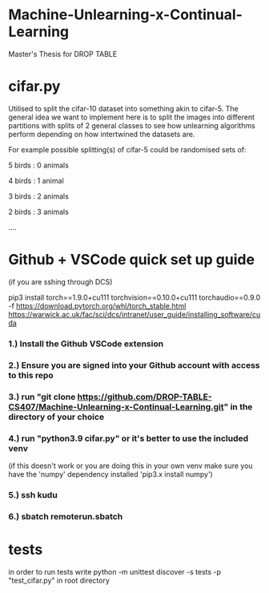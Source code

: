 # Machine-Unlearning-x-Continual-Learning
Master's Thesis for DROP TABLE

# cifar.py

Utilised to split the cifar-10 dataset into something akin to cifar-5.
The general idea we want to implement here is to split the images into different partitions with splits of 2 general classes to see how unlearning algorithms perform depending
on how intertwined the datasets are.

For example possible splitting(s) of cifar-5 could be randomised sets of:

5 birds : 0 animals

4 birds : 1 animal

3 birds : 2 animals

2 birds : 3 animals

....

# Github + VSCode quick set up guide

(if you are sshing through DCS)

pip3 install torch==1.9.0+cu111 torchvision==0.10.0+cu111 torchaudio==0.9.0 -f https://download.pytorch.org/whl/torch_stable.html
https://warwick.ac.uk/fac/sci/dcs/intranet/user_guide/installing_software/cuda

### 1.) Install the Github VSCode extension 

### 2.) Ensure you are signed into your Github account with access to this repo

### 3.) run "git clone https://github.com/DROP-TABLE-CS407/Machine-Unlearning-x-Continual-Learning.git" in the directory of your choice

### 4.) run "python3.9 cifar.py" or it's better to use the included venv

(if this doesn't work or you are doing this in your own venv make sure you have the 'numpy' dependency installed 'pip3.x install numpy')

### 5.) ssh kudu

### 6.) sbatch remoterun.sbatch

# tests


in order to run tests write python -m unittest discover -s tests -p "test_cifar.py" in root directory